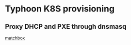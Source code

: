 # Typhoon K8S provisioning #

## Proxy DHCP and PXE through dnsmasq

[matchbox](https://matchbox.psdn.io/network-setup/#poseidondnsmasq)